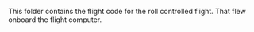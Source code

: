 This folder contains the flight code for the roll controlled flight.
That flew onboard the flight computer.
